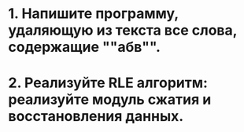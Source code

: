 # 1. Напишите программу, удаляющую из текста все слова, содержащие ""абв"".
# 2. Реализуйте RLE алгоритм: реализуйте модуль сжатия и восстановления данных.
